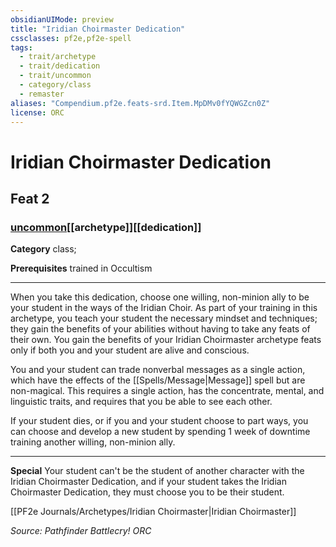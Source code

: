```yaml
---
obsidianUIMode: preview
title: "Iridian Choirmaster Dedication"
cssclasses: pf2e,pf2e-spell
tags:
  - trait/archetype
  - trait/dedication
  - trait/uncommon
  - category/class
  - remaster
aliases: "Compendium.pf2e.feats-srd.Item.MpDMv0fYQWGZcn0Z"
license: ORC
---
```

# Iridian Choirmaster Dedication
## Feat 2
### [uncommon](uncommon "Uncommon Rarity Trait")[[archetype]][[dedication]]

**Category** class; 



**Prerequisites** trained in Occultism
* * *
When you take this dedication, choose one willing, non-minion ally to be your student in the ways of the Iridian Choir. As part of your training in this archetype, you teach your student the necessary mindset and techniques; they gain the benefits of your abilities without having to take any feats of their own. You gain the benefits of your Iridian Choirmaster archetype feats only if both you and your student are alive and conscious.

You and your student can trade nonverbal messages as a single action, which have the effects of the [[Spells/Message|Message]] spell but are non-magical. This requires a single action, has the concentrate, mental, and linguistic traits, and requires that you be able to see each other.

If your student dies, or if you and your student choose to part ways, you can choose and develop a new student by spending 1 week of downtime training another willing, non-minion ally.

* * *

**Special** Your student can't be the student of another character with the Iridian Choirmaster Dedication, and if your student takes the Iridian Choirmaster Dedication, they must choose you to be their student.

[[PF2e Journals/Archetypes/Iridian Choirmaster|Iridian Choirmaster]]

*Source: Pathfinder Battlecry!*
*ORC*